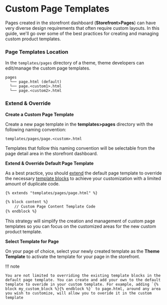 ---
---
# Custom Page Templates

Pages created in the storefront dashboard (**Storefront>Pages**) can have very diverse design requirements that often require custom layouts. In this guide, we'll go over some of the best practices for creating and managing custom product templates.

### Page Templates Location

In the `templates/pages` directory of a theme, theme developers can edit/manage the custom page templates.

```title="Page Templates Location"
pages
  └── page.html (default)
  └── page.<custom1>.html
  └── page.<custom2>.html
```

### Extend & Override

**Create a Custom Page Template**

Create a new page template in the **templates>pages** directory with the following naming convention:

```title="Custom Page Template Naming"
templates/pages/page.<custom>.html
```

Templates that follow this naming convention will be selectable from the page detail area in the storefront dashboard.


**Extend & Override Default Page Template**

As a best practice, you should [extend](/themes/templates/tags.md#extends-block) the default page template to override the necessary [template blocks](/themes/templates/tags.md#extends-block) to achieve your customization with a limited amount of duplicate code.


``` html title="Example Custom Page Template"
{% extends "templates/pages/page.html" %}

{% block content %}
    // Custom Page Content Template Code
{% endblock %}
```
This strategy will simplify the creation and management of custom page templates so you can focus on the customized areas for the new custom product template.

**Select Template for Page**

On your page of choice, select your newly created template as the **Theme Template** to activate the template for your page in the storefront.


!!! note

    You are not limited to overriding the existing template blocks in the default page template. You can create and add your own to the default template to overide in your custom template. For example, adding `{% block my_custom_block %}{% endblock %}` to page.html, around any area you wish to customize, will allow you to overide it in the custom template
